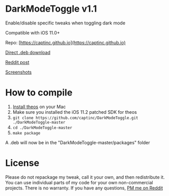 # DarkModeToggle v1.1
Enable/disable specific tweaks when toggling dark mode

Compatible with iOS 11.0+

Repo: [https://captinc.github.io](https://captinc.github.io)

[Direct .deb download](https://github.com/captinc/DarkModeToggle/releases/download/v1.1/com.captinc.darkmodetoggle_1.1_iphoneos-arm.deb)

[Reddit post](https://www.reddit.com/r/jailbreak/comments/euiss0/release_darkmodetoggle_enabledisable_specific)

[Screenshots](https://captinc.github.io/depictions/darkmodetoggle/screenshots.html)

# How to compile
1. [Install theos](https://github.com/theos/theos/wiki/Installation-macOS) on your Mac
2. Make sure you installed the iOS 11.2 patched SDK for theos
3. `git clone https://github.com/captinc/DarkModeToggle.git ./DarkModeToggle-master`
4. `cd ./DarkModeToggle-master`
5. `make package`

A .deb will now be in the "DarkModeToggle-master/packages" folder

# License
Please do not repackage my tweak, call it your own, and then redistribute it. You can use individual parts of my code for your own non-commercial projects. There is no warranty. If you have any questions, [PM me on Reddit](https://www.reddit.com/message/compose/?to=captinc37&subject=GitHub%20question)

